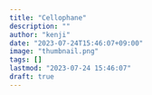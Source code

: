 ```yaml
---
title: "Cellophane"
description: ""
author: "kenji"
date: "2023-07-24T15:46:07+09:00"
image: "thumbnail.png"
tags: []
lastmod: "2023-07-24 15:46:07"
draft: true
---
```

